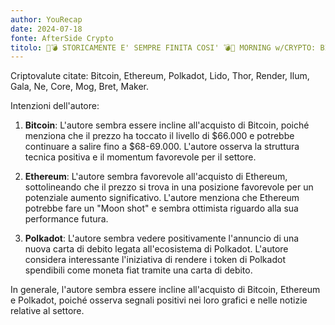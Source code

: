 ```yaml
---
author: YouRecap
date: 2024-07-18
fonte: AfterSide Crypto
titolo: 🚨💣 STORICAMENTE E' SEMPRE FINITA COSI' 💣🚨 MORNING w/CRYPTO: BITCOIN / ALTCOINS [time sensitive]
---
```


Criptovalute citate: Bitcoin, Ethereum, Polkadot, Lido, Thor, Render, Ilum, Gala, Ne, Core, Mog, Bret, Maker.

Intenzioni dell'autore:

1. **Bitcoin**: L'autore sembra essere incline all'acquisto di Bitcoin, poiché menziona che il prezzo ha toccato il livello di $66.000 e potrebbe continuare a salire fino a $68-69.000. L'autore osserva la struttura tecnica positiva e il momentum favorevole per il settore.

2. **Ethereum**: L'autore sembra favorevole all'acquisto di Ethereum, sottolineando che il prezzo si trova in una posizione favorevole per un potenziale aumento significativo. L'autore menziona che Ethereum potrebbe fare un "Moon shot" e sembra ottimista riguardo alla sua performance futura.

3. **Polkadot**: L'autore sembra vedere positivamente l'annuncio di una nuova carta di debito legata all'ecosistema di Polkadot. L'autore considera interessante l'iniziativa di rendere i token di Polkadot spendibili come moneta fiat tramite una carta di debito.

In generale, l'autore sembra essere incline all'acquisto di Bitcoin, Ethereum e Polkadot, poiché osserva segnali positivi nei loro grafici e nelle notizie relative al settore.
